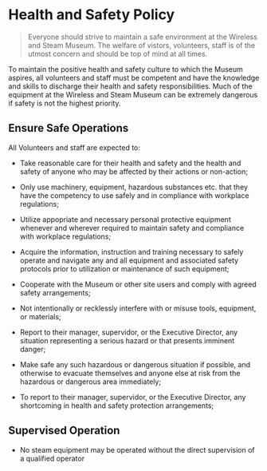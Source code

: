 # Health and Safety Policy

> Everyone should strive to maintain a safe environment at the Wireless and Steam Museum. The welfare of vistors, volunteers, staff is of the utmost concern and should be top of mind at all times.

To maintain the positive health and safety culture to which the Museum aspires, all volunteers and staff must be competent and have the knowledge and skills to discharge their health and safety responsibilities. Much of the equipment at the Wireless and Steam Museum can be extremely dangerous if safety is not the highest priority. 

## Ensure Safe Operations

All Volunteers and staff are expected to:

- Take reasonable care for their health and safety and the health and safety of anyone who may be affected by their actions or non-action;
- Only use machinery, equipment, hazardous substances etc. that they have the competency to use safely and in compliance with workplace regulations;
- Utilize appopriate and necessary personal protective equipment whenever and wherever required to maintain safety and compliance with workplace regulations;
- Acquire the information, instruction and training necessary to safely operate and navigate any and all equipment and associated safety protocols prior to utilization or maintenance of such equipment;


- Cooperate with the Museum or other site users and comply with agreed safety arrangements;
- Not intentionally or recklessly interfere with or misuse tools, equipment, or materials;
- Report to their manager, supervidor, or the Executive Director, any situation representing a serious hazard or that presents imminent danger;
- Make safe any such hazardous or dangerous situation if possible, and otherwise to evacuate themselves and anyone else at risk from the hazardous or dangerous area immediately;
- To report to their manager, supervidor, or the Executive Director, any shortcoming in health and safety protection arrangements;

## Supervised Operation

- No steam equipment may be operated without the direct supervision of a qualified operator